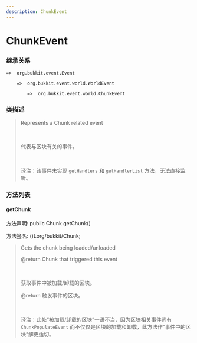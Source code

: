 ```yaml
---
description: ChunkEvent
---
```


# ChunkEvent

### 继承关系

    =>  org.bukkit.event.Event

        =>  org.bukkit.event.world.WorldEvent

            =>  org.bukkit.event.world.ChunkEvent

### 类描述

> Represents a Chunk related event
> 
> <br>
> 
> 代表与区块有关的事件。
> 
> <br>
> 
> 译注：该事件未实现 `getHandlers` 和 `getHandlerList` 方法，无法直接监听。

### 方法列表

#### getChunk

方法声明: public Chunk getChunk()

方法签名: ()Lorg/bukkit/Chunk;

> Gets the chunk being loaded/unloaded
> 
> @return Chunk that triggered this event
> 
> <br>
> 
> 获取事件中被加载/卸载的区块。
> 
> @return 触发事件的区块。
> 
> <br>
> 
> 译注：此处“被加载/卸载的区块”一语不当，因为区块相关事件尚有 `ChunkPopulateEvent` 而不仅仅是区块的加载和卸载，此方法作“事件中的区块”解更适切。